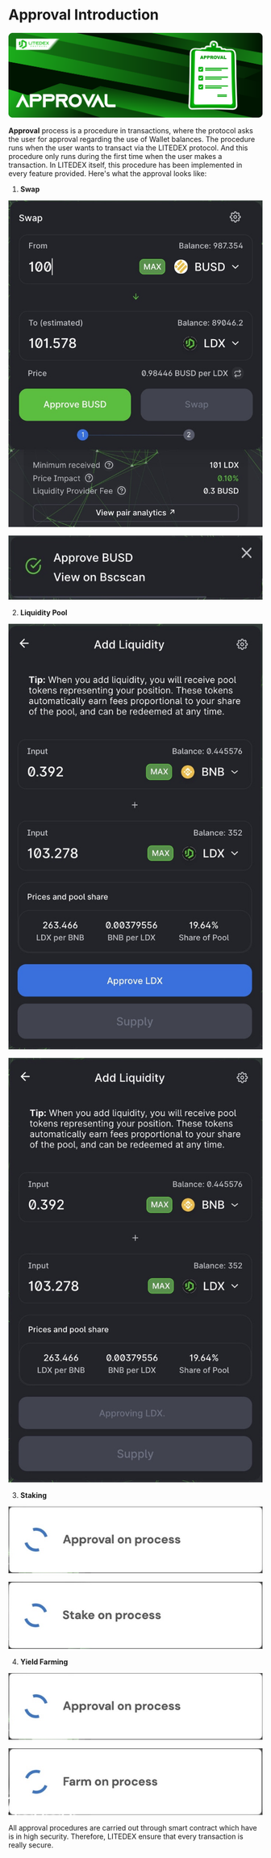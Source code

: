# Approval Introduction

![](../.gitbook/assets/13.-approval.svg)

**Approval** process is a procedure in transactions, where the protocol asks the user for approval regarding the use of Wallet balances. The procedure runs when the user wants to transact via the LITEDEX protocol. And this procedure only runs during the first time when the user makes a transaction. In LITEDEX itself, this procedure has been implemented in every feature provided. Here's what the approval looks like:‌

1. **Swap**

![\(Before the Approval process\)](../.gitbook/assets/5e8f200b-0c9c-46e0-bbd2-093bc38c5248_1_201_a.jpeg)

![\(After the Approval procedure is done successfully\)](../.gitbook/assets/361b82fe-f83f-4668-919e-2aee62380059_4_5005_c.jpeg)

2. **Liquidity Pool**‌

![\(Before the Approval process\)](../.gitbook/assets/ed8a3210-e752-4523-ba9e-dde825ad2c13_1_105_c.jpeg)

![\(Approval process in progress\)](../.gitbook/assets/3179b050-ea0f-49f9-b8c4-fa1c36a4eb6f_1_105_c.jpeg)

3. **Staking**‌

![\(The system will automatically Approve\)](../.gitbook/assets/51881679-c0a6-40a1-b672-57cabdf45ffe_4_5005_c.jpeg)

![\(After the Approval process is successful, the system will execute the staking transaction\)](../.gitbook/assets/669d2965-b83a-4909-a6d4-b9cf98fc0a77_4_5005_c.jpeg)

4. **Yield Farming‌**

![\(The system will automatically Approve\)](../.gitbook/assets/51881679-c0a6-40a1-b672-57cabdf45ffe_4_5005_c.jpeg)

![\(After the Approval process is successful, the system will execute the farming transaction\)](../.gitbook/assets/2bfd5e74-c164-4627-936f-2a73f41e978d_4_5005_c%20%283%29.jpeg)

All approval procedures are carried out through smart contract which have is in high security. Therefore, LITEDEX ensure that every transaction is really secure.

